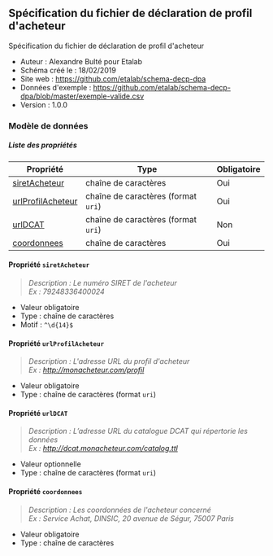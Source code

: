 <MenuSchema />

## Spécification du fichier de déclaration de profil d'acheteur

Spécification du fichier de déclaration de profil d'acheteur

- Auteur : Alexandre Bulté pour Etalab
- Schéma créé le : 18/02/2019
- Site web : https://github.com/etalab/schema-decp-dpa
- Données d'exemple : https://github.com/etalab/schema-decp-dpa/blob/master/exemple-valide.csv
- Version : 1.0.0

### Modèle de données


##### Liste des propriétés

| Propriété | Type | Obligatoire |
| -- | -- | -- |
| [siretAcheteur](#propriete-siretacheteur) | chaîne de caractères  | Oui |
| [urlProfilAcheteur](#propriete-urlprofilacheteur) | chaîne de caractères (format `uri`) | Oui |
| [urlDCAT](#propriete-urldcat) | chaîne de caractères (format `uri`) | Non |
| [coordonnees](#propriete-coordonnees) | chaîne de caractères  | Oui |

#### Propriété `siretAcheteur`

> *Description : Le numéro SIRET de l'acheteur<br/>Ex : 79248336400024*
- Valeur obligatoire
- Type : chaîne de caractères
- Motif : `^\d{14}$`

#### Propriété `urlProfilAcheteur`

> *Description : L'adresse URL du profil d'acheteur<br/>Ex : http://monacheteur.com/profil*
- Valeur obligatoire
- Type : chaîne de caractères (format `uri`)

#### Propriété `urlDCAT`

> *Description : L’adresse URL du catalogue DCAT qui répertorie les données<br/>Ex : http://dcat.monacheteur.com/catalog.ttl*
- Valeur optionnelle
- Type : chaîne de caractères (format `uri`)

#### Propriété `coordonnees`

> *Description : Les coordonnées de l'acheteur concerné<br/>Ex : Service Achat, DINSIC, 20 avenue de Ségur, 75007 Paris*
- Valeur obligatoire
- Type : chaîne de caractères
